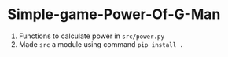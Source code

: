 # Simple-game-Power-Of-G-Man

1. Functions to calculate power in `src/power.py`
2. Made `src` a module using command `pip install .`